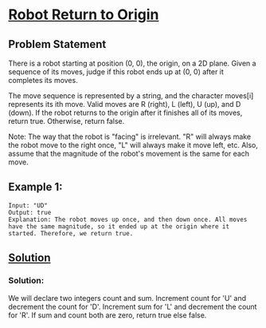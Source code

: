 # [Robot Return to Origin](https://leetcode.com/problems/robot-return-to-origin/)
## Problem Statement
There is a robot starting at position (0, 0), the origin, on a 2D plane. Given a sequence of its moves, judge if this robot ends up at (0, 0) after it completes its moves.

The move sequence is represented by a string, and the character moves[i] represents its ith move. Valid moves are R (right), L (left), U (up), and D (down). If the robot returns to the origin after it finishes all of its moves, return true. Otherwise, return false.

Note: The way that the robot is "facing" is irrelevant. "R" will always make the robot move to the right once, "L" will always make it move left, etc. Also, assume that the magnitude of the robot's movement is the same for each move.

## __Example 1:__
```
Input: "UD"
Output: true 
Explanation: The robot moves up once, and then down once. All moves have the same magnitude, so it ended up at the origin where it started. Therefore, we return true.

```

## [Solution](https://github.com/Adityathakur3029/CODING/blob/master/Robot%20Return%20to%20Origin/sol.cpp)

### Solution: 
We will declare two integers count and sum.
Increment count for 'U' and decrement the count for 'D'.
Increment sum for 'L' and decrement the count for 'R'.
If sum and count both are zero, return true else false.